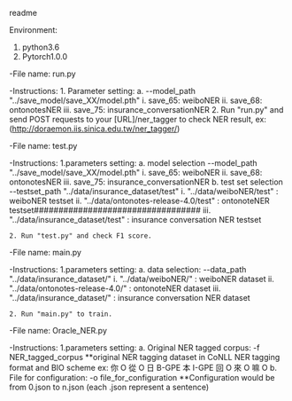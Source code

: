 readme


Environment:
1. python3.6
2. Pytorch1.0.0


<Run the API>
-File name:
	run.py

-Instructions:
	1. Parameter setting:
		a. --model_path "../save_model/save_XX/model.pth"
			i.   save_65: weiboNER
			ii.  save_68: ontonotesNER
			iii. save_75: insurance_conversationNER
	2. Run "run.py" and send POST requests to your [URL]/ner_tagger to check NER result, ex: (http://doraemon.iis.sinica.edu.tw/ner_tagger/)


<Test model performance on corpus to see F1 score>
-File name:
	test.py

-Instructions:
	1.parameters setting:
		a. model selection
			--model_path "../save_model/save_XX/model.pth"
			i.   save_65: weiboNER
			ii.  save_68: ontonotesNER
			iii. save_75: insurance_conversationNER
		b. test set selection
			--testset_path "../data/insurance_dataset/test"
			i.   "../data/weiboNER/test" : weiboNER testset
			ii.  "../data/ontonotes-release-4.0/test" : ontonoteNER testset##################################
			iii. "../data/insurance_dataset/test" : insurance conversation NER testset

	2. Run "test.py" and check F1 score.


<Train new model>
-File name:
	main.py

-Instructions:
	1.parameters setting:
		a. data selection:
			--data_path "../data/insurance_dataset/"
			i.   "../data/weiboNER/" : weiboNER dataset
			ii.  "../data/ontonotes-release-4.0/" : ontonoteNER dataset
			iii. "../data/insurance_dataset/" : insurance conversation NER dataset

	2. Run "main.py" to train.



<Generate Configuration>
-File name:
	Oracle_NER.py

-Instructions:
	1.parameters setting:
		a. Original NER tagged corpus:
		 	-f NER_tagged_corpus 
		 	**original NER tagging dataset in CoNLL NER tagging format and BIO scheme
		 		ex: 
			 		你	O
					從	O
					日	B-GPE
					本	I-GPE
					回	O
					來	O
					嘛	O 
		b. File for configuration:
			-o file_for_configuration
			**Configuration would be from 0.json to n.json (each .json represent a sentence)

